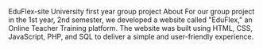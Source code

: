 EduFlex-site
University first year group project 
About For our group project in the 1st year, 2nd semester, we developed a website called "EduFlex," an Online Teacher Training platform. The website was built using HTML, CSS, JavaScript, PHP, and SQL to deliver a simple and user-friendly experience.
